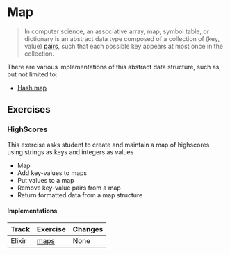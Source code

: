 # Map

> In computer science, an associative array, map, symbol table, or dictionary is an abstract data type composed of a collection of (key, value) [pairs][type-pair], such that each possible key appears at most once in the collection.

There are various implementations of this abstract data structure, such as, but not limited to:

- [Hash map][type-hash-map]

## Exercises

### HighScores

This exercise asks student to create and maintain a map of highscores using strings as keys and integers as values

- Map
- Add key-values to maps
- Put values to a map
- Remove key-value pairs from a map
- Return formatted data from a map structure

#### Implementations

| Track  | Exercise                      | Changes |
| ------ | ----------------------------- | ------- |
| Elixir | [maps][implementation-elixir] | None    |

[type-hash-map]: ./hash_map.md
[type-pair]: ./pair.md
[implementation-elixir]: ../../languages/elixir/exercises/concept/pacman-rules/.docs/introduction.md
